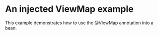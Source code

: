 # An injected ViewMap example

This example demonstrates how to use the @ViewMap annotation into a bean.
